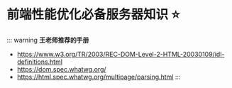# 前端性能优化必备服务器知识 :star:

::: warning
**王老师推荐的手册**
* https://www.w3.org/TR/2003/REC-DOM-Level-2-HTML-20030109/idl-definitions.html
* https://dom.spec.whatwg.org/
* https://html.spec.whatwg.org/multipage/parsing.html
:::